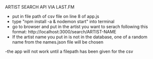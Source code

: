 ARTIST SEARCH API VIA LAST.FM

- put in file path of csv file on line 8 of app.js
- type "npm install -a & nodemon start" into terminal
- go to browser and put in the artist you want to serach following this format: http://localhost:3000/search/ARTIST-NAME
- If the artist name you put in is not in the database, one of a random name from the names.json file will be chosen


-the app will not work until a filepath has been given for the csv
